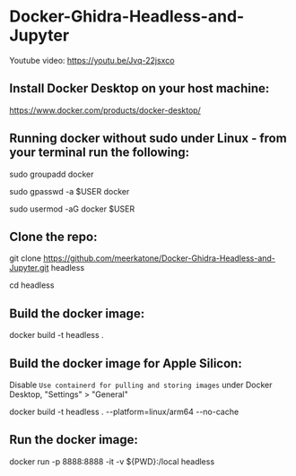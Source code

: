 # Docker-Ghidra-Headless-and-Jupyter

Youtube video:
https://youtu.be/Jvq-22jsxco

## Install Docker Desktop on your host machine:

https://www.docker.com/products/docker-desktop/

## Running docker without sudo under Linux - from your terminal run the following:

sudo groupadd docker

sudo gpasswd -a $USER docker

sudo usermod -aG docker $USER

## Clone the repo:

git clone https://github.com/meerkatone/Docker-Ghidra-Headless-and-Jupyter.git headless

cd headless

## Build the docker image:

docker build -t headless .


## Build the docker image for Apple Silicon:

Disable ```Use containerd for pulling and storing images``` under Docker Desktop, "Settings" > "General"

docker build -t headless . --platform=linux/arm64 --no-cache

## Run the docker image:

docker run -p 8888:8888 -it -v ${PWD}:/local headless
